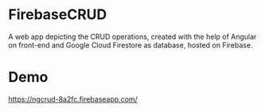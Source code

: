 # FirebaseCRUD

A web app depicting the CRUD operations, created with the help of Angular on front-end and Google Cloud Firestore as database, hosted on Firebase.

# Demo

https://ngcrud-8a2fc.firebaseapp.com/

